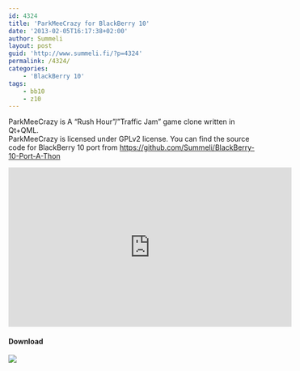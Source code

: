 ```yaml
---
id: 4324
title: 'ParkMeeCrazy for BlackBerry 10'
date: '2013-02-05T16:17:38+02:00'
author: Summeli
layout: post
guid: 'http://www.summeli.fi/?p=4324'
permalink: /4324/
categories:
    - 'BlackBerry 10'
tags:
    - bb10
    - z10
---
```


ParkMeeCrazy is A “Rush Hour”/”Traffic Jam” game clone written in Qt+QML.  
ParkMeeCrazy is licensed under GPLv2 license. You can find the source code for BlackBerry 10 port from <https://github.com/Summeli/BlackBerry-10-Port-A-Thon>  
<iframe allowfullscreen="" frameborder="0" height="315" loading="lazy" src="https://www.youtube.com/embed/82BQvzWNU50" width="560"></iframe>

#### Download

[![](http://www.summeli.com/wp-content/uploads/2013/02/BB-World_Get-It_BLK-Box-300x103.png)](http://appworld.blackberry.com/webstore/content/20079233)